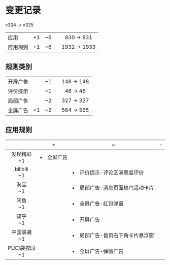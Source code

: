 # 变更记录

v324 -> v325

||||||
|-|:-:|:-:|:-:|:-:|
|应用|+1|~6||830 -> 831|
|应用规则|+1|~6||1932 -> 1933|

## 规则类别

||||||
|-|:-:|:-:|:-:|:-:|
|开屏广告||~1||148 -> 148|
|评价提示||~1||46 -> 46|
|局部广告||~2||327 -> 327|
|全屏广告|+1|~2||564 -> 565|

## 应用规则

||+|~|-|
|:-:|-|-|-|
|发现精彩<br>+1|<li>全屏广告|||
|bilibili<br>~1||<li>评价提示-评论区满意度评价||
|淘宝<br>~1||<li>局部广告-消息页面热门活动卡片||
|闲鱼<br>~1||<li>全屏广告-红包弹窗||
|知乎<br>~1||<li>开屏广告||
|中国联通<br>~1||<li>局部广告-首页右下角卡片悬浮窗||
|PU口袋校园<br>~1||<li>全屏广告-弹窗广告||
